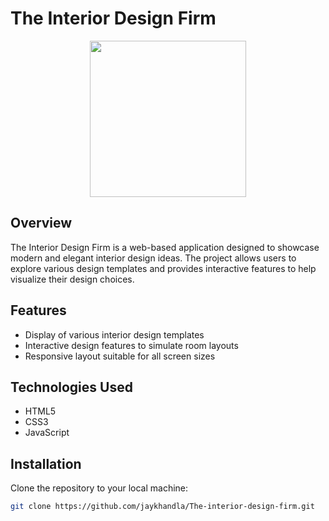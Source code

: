 # The Interior Design Firm

<div align="center">
  <img src ="./Bubble effects.png" height="250px"/>  
</div>

## Overview
The Interior Design Firm is a web-based application designed to showcase modern and elegant interior design ideas. The project allows users to explore various design templates and provides interactive features to help visualize their design choices.

## Features
- Display of various interior design templates
- Interactive design features to simulate room layouts
- Responsive layout suitable for all screen sizes

## Technologies Used
- HTML5
- CSS3
- JavaScript

## Installation
Clone the repository to your local machine:
```bash
git clone https://github.com/jaykhandla/The-interior-design-firm.git